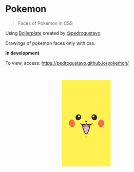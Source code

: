 # Pokemon
> Faces of Pokémon in CSS

Using [Boilerplate](https://github.com/pedrogustavo/boilerplate) created by [@pedrogustavo](https://github.com/pedrogustavo).


Drawings of pokemon faces only with css.

**In development**

To view, access: https://pedrogustavo.github.io/pokemon/

<br />

<p align="center">
  <img width="30%" src="/images/pikachu.jpg?raw=true" alt="Pikachu" />
</p>
